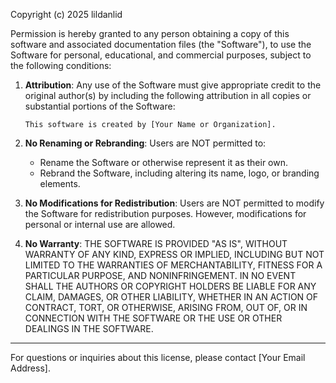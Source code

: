 Copyright (c) 2025 lildanlid

Permission is hereby granted to any person obtaining a copy of this software and associated documentation files (the "Software"), to use the Software for personal, educational, and commercial purposes, subject to the following conditions:

1. **Attribution**: Any use of the Software must give appropriate credit to the original author(s) by including the following attribution in all copies or substantial portions of the Software:
   ```
   This software is created by [Your Name or Organization].
   ```

2. **No Renaming or Rebranding**: Users are NOT permitted to:
   - Rename the Software or otherwise represent it as their own.
   - Rebrand the Software, including altering its name, logo, or branding elements.

3. **No Modifications for Redistribution**: Users are NOT permitted to modify the Software for redistribution purposes. However, modifications for personal or internal use are allowed.

4. **No Warranty**: THE SOFTWARE IS PROVIDED "AS IS", WITHOUT WARRANTY OF ANY KIND, EXPRESS OR IMPLIED, INCLUDING BUT NOT LIMITED TO THE WARRANTIES OF MERCHANTABILITY, FITNESS FOR A PARTICULAR PURPOSE, AND NONINFRINGEMENT. IN NO EVENT SHALL THE AUTHORS OR COPYRIGHT HOLDERS BE LIABLE FOR ANY CLAIM, DAMAGES, OR OTHER LIABILITY, WHETHER IN AN ACTION OF CONTRACT, TORT, OR OTHERWISE, ARISING FROM, OUT OF, OR IN CONNECTION WITH THE SOFTWARE OR THE USE OR OTHER DEALINGS IN THE SOFTWARE.

---

For questions or inquiries about this license, please contact [Your Email Address].
